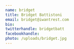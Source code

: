 ```yaml
---
name: bridget
title: Bridget Battistoni
email: bridget@iwantrest.com
bio:
twitterhandle: bridgetbatt
facebookhandle:
photo: /uploads/bridget.jpg
---
```


